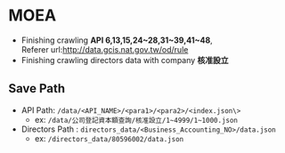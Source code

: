 ﻿# MOEA
* Finishing crawling **API 6,13,15,24\~28,31\~39,41\~48**,  
Referer url:<http://data.gcis.nat.gov.tw/od/rule>
* Finishing crawling directors data with company **核准設立** 
## Save Path
* API Path: `/data/<API_NAME>/<para1>/<para2>/<index.json\>`
	* ex: `/data/公司登記資本額查詢/核准設立/1~4999/1~1000.json`
* Directors Path : `directors_data/<Business_Accounting_NO>/data.json`
	* ex: `/directors_data/80596002/data.json`